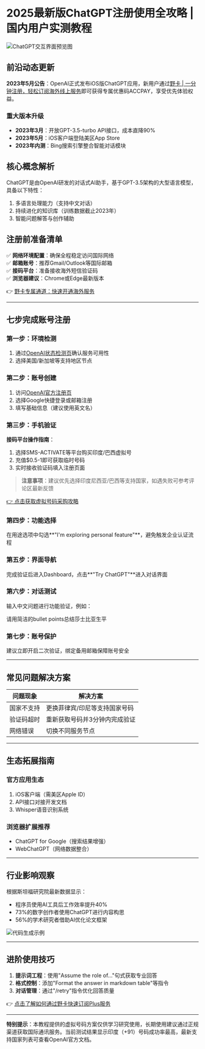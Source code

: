 # 2025最新版ChatGPT注册使用全攻略 | 国内用户实测教程

![ChatGPT交互界面预览图](https://bbtdd.com/wp-content/uploads/img/735257308.webp)

## 前沿动态更新
**2023年5月公告**：OpenAI正式发布iOS版ChatGPT应用，新用户通过[野卡 | 一分钟注册，轻松订阅海外线上服务](https://bbtdd.com/yeka)即可获得专属优惠码ACCPAY，享受优先体验权益。

### 重大版本升级
- **2023年3月**：开放GPT-3.5-turbo API接口，成本直降90%
- **2023年5月**：iOS客户端登陆美区App Store
- **2023年内测**：Bing搜索引擎整合智能对话模块

## 核心概念解析
ChatGPT是由OpenAI研发的对话式AI助手，基于GPT-3.5架构的大型语言模型，具备以下特性：
1. 多语言处理能力（支持中文对话）
2. 持续进化的知识库（训练数据截止2023年）
3. 智能问题解答与创作辅助

## 注册前准备清单
✅ **网络环境配置**：确保全程稳定访问国际网络  
✅ **邮箱账号**：推荐Gmail/Outlook等国际邮箱  
✅ **接码平台**：准备接收海外短信验证码  
✅ **浏览器建议**：Chrome或Edge最新版本

👉 [野卡专属通道：快速开通海外服务](https://bbtdd.com/yeka)

---

## 七步完成账号注册
### 第一步：环境检测
1. 通过[OpenAI状态检测页](https://status.openai.com/)确认服务可用性
2. 选择美国/新加坡等支持地区节点

### 第二步：账号创建
1. 访问[OpenAI官方注册页](https://chat.openai.com/auth/login)
2. 选择Google快捷登录或邮箱注册
3. 填写基础信息（建议使用英文名）

### 第三步：手机验证
**接码平台操作指南**：
1. 选择SMS-ACTIVATE等平台购买印度/巴西虚拟号
2. 充值$0.5-1即可获取临时号码
3. 实时接收验证码填入注册页面

> **注意事项**：建议优先选择印度尼西亚/巴西等支持国家，如遇失败可参考评论区最新反馈

[👉 点击获取虚拟号码采购攻略](https://bbtdd.com/yeka)

### 第四步：功能选择
在用途选项中勾选**"I'm exploring personal feature"**，避免触发企业认证流程

### 第五步：界面导航
完成验证后进入Dashboard，点击**"Try ChatGPT"**进入对话界面

### 第六步：对话测试
输入中文问题进行功能验证，例如：

请用简洁的bullet points总结莎士比亚生平


### 第七步：账号保护
建议立即开启二次验证，绑定备用邮箱保障账号安全

---

## 常见问题解决方案
| 问题现象 | 解决方案 |
|---------|----------|
| 国家不支持 | 更换菲律宾/印尼等支持国家号码 |
| 验证码超时 | 重新获取号码并3分钟内完成验证 |
| 网络错误 | 切换不同服务节点 |

---

## 生态拓展指南
### 官方应用生态
1. iOS客户端（需美区Apple ID）
2. API接口对接开发文档
3. Whisper语音识别系统

### 浏览器扩展推荐
- ChatGPT for Google（搜索结果增强）
- WebChatGPT（网络数据整合）

---

## 行业影响观察
根据斯坦福研究院最新数据显示：
- 程序员使用AI工具后工作效率提升40%
- 73%的数字创作者使用ChatGPT进行内容构思
- 56%的学术研究者借助AI优化论文框架

![代码生成示例](https://bbtdd.com/wp-content/uploads/img/7525864459.webp)

---

## 进阶使用技巧
1. **提示词工程**：使用"Assume the role of..."句式获取专业回答
2. **格式控制**：添加"Format the answer in markdown table"等指令
3. **对话管理**：通过"/retry"指令优化回答质量

👉 [点击了解如何通过野卡快速订阅Plus服务](https://bbtdd.com/yeka)

---

**特别提示**：本教程提供的虚拟号码方案仅供学习研究使用，长期使用建议通过正规渠道获取国际通讯服务。当前测试结果显示印度（+91）号码成功率最高，最新支持国家列表可查看OpenAI官方文档。